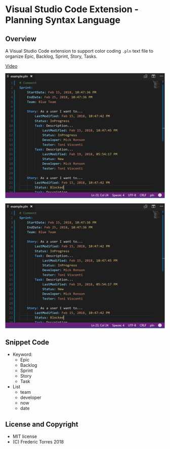 # Visual Studio Code Extension - Planning Syntax Language

## Overview

A Visual Studio Code extension to support color coding `.pln` text file to organize Epic, Backlog, Sprint, Story, Tasks.

[Video](https://www.youtube.com/watch?v=ZF-VShYtTcQ)

![example](https://raw.githubusercontent.com/fredericaltorres/vscode-planning-syntax/master/completions-sample/images/sample.00.png)

![example](./completions-sample/images/sample.00.png)
## Snippet Code

* Keyword:
    * Epic
    * Backlog
    * Sprint
    * Story
    * Task
* List
    * team
    * developer
    * now
    * date

## License and Copyright

* MIT license
* (C) Frederic Torres 2018
